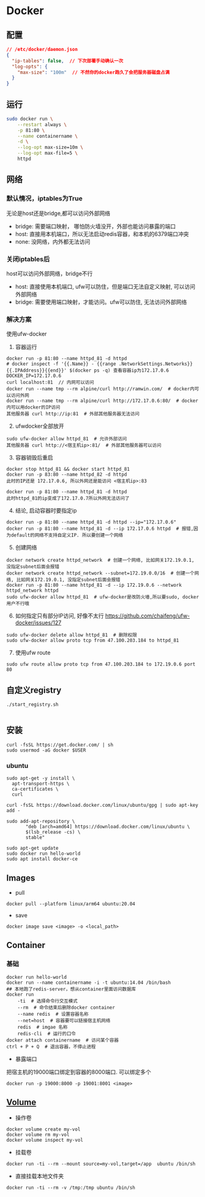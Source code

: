 # Docker

## 配置
```json
// /etc/docker/daemon.json
{
  "ip-tables": false,  // 下次部署手动确认一次
  "log-opts": {
    "max-size": "100m"  // 不然你的docker跑久了会把服务器磁盘占满
  }
}
```

## 运行
```bash
sudo docker run \
    --restart always \
    -p 81:80 \
    --name containername \
    -d \
    --log-opt max-size=10m \
    --log-opt max-file=5 \
    httpd
```

## 网络
### 默认情况，iptables为True
无论是host还是bridge,都可以访问外部网络
* bridge: 需要端口映射， 哪怕防火墙没开，外部也能访问暴露的端口
* host: 直接用本机端口，所以无法启动redis容器，和本机的6379端口冲突
* none: 没网络，内外都无法访问

### 关闭iptables后
host可以访问外部网络，bridge不行
* host: 直接使用本机端口, ufw可以防住，但是端口无法自定义映射, 可以访问外部网络
* bridge: 需要使用端口映射，才能访问。ufw可以防住, 无法访问外部网络

### 解决方案
使用ufw-docker

1. 容器运行
```
docker run -p 81:80 --name httpd_81 -d httpd
# docker inspect -f '{{.Name}} - {{range .NetworkSettings.Networks}}{{.IPAddress}}{{end}}' $(docker ps -q) 查看容器ip为172.17.0.6
DOCKER_IP=172.17.0.6
curl localhost:81  // 内网可以访问
docker run --name tmp --rm alpine/curl http://ramwin.com/  # docker内可以访问外网
docker run --name tmp --rm alpine/curl http://172.17.0.6:80/  # docker内可以用docker的IP访问
其他服务器 curl http://ip:81  # 外部其他服务器无法访问
```

2. ufwdocker全部放开
```
sudo ufw-docker allow httpd_81  # 允许外部访问
其他服务器 curl http://<宿主机ip>:81/  # 外部其他服务器可以访问
```

3. 容器销毁后重启
```
docker stop httpd_81 && docker start httpd_81
docker run -p 83:80 --name httpd_82 -d httpd
此时的IP还是 172.17.0.6, 所以外网还是能访问 <宿主机ip>:83

docker run -p 81:80 --name httpd_81 -d httpd
此时httpd_81的ip变成了172.17.0.7所以外网无法访问了 
```

4. 结论, 启动容器时要指定ip
```
docker run -p 81:80 --name httpd_81 -d httpd --ip="172.17.0.6"
docker run -p 81:80 --name httpd_81 -d --ip 172.17.0.6 httpd  # 报错,因为default的网络不支持自定义IP. 所以要创建一个网络
```

5. 创建网络
```
docker network create httpd_network  # 创建一个网络, 比如网关172.19.0.1, 没指定subnet后面会报错
docker network create httpd_network --subnet=172.19.0.0/16  # 创建一个网络, 比如网关172.19.0.1, 没指定subnet后面会报错
docker run -p 81:80 --name httpd_81 -d --ip 172.19.0.6 --network httpd_network httpd
sudo ufw-docker allow httpd_81  # ufw-docker是改防火墙,所以要sudo, docker用户不行哦
```

6. 如何指定只有部分IP访问, 好像不太行 https://github.com/chaifeng/ufw-docker/issues/127
```
sudo ufw-docker delete allow httpd_81  # 删除权限
sudo ufw-docker allow proto tcp from 47.100.203.184 to httpd_81 
```

7. 使用ufw route
```
sudo ufw route allow proto tcp from 47.100.203.184 to 172.19.0.6 port 80
```


## 自定义registry
`./start_registry.sh`
```{literalinclude} ./start_registry.sh
```

## 安装

```
curl -fsSL https://get.docker.com/ | sh
sudo usermod -aG docker $USER
```

### ubuntu
```
sudo apt-get -y install \
  apt-transport-https \
  ca-certificates \
  curl

curl -fsSL https://download.docker.com/linux/ubuntu/gpg | sudo apt-key add -

sudo add-apt-repository \
       "deb [arch=amd64] https://download.docker.com/linux/ubuntu \
       $(lsb_release -cs) \
       stable"

sudo apt-get update
sudo docker run hello-world
sudo apt install docker-ce
```


## Images
* pull
```
docker pull --platform linux/arm64 ubuntu:20.04
```

* save
```
docker image save <image> -o <local_path>
```

## Container

### 基础

```
docker run hello-world
docker run --name containername -i -t ubuntu:14.04 /bin/bash
## 本地跑了redis-server，想从container里面访问数据库
docker run 
    -ti  # 选择命令行交互模式
    --rm  # 命令结束后删除docker container
    --name redis  # 设置容器名称
    --net=host  # 容器要可以链接宿主机网络
    redis  # imgae 名称
    redis-cli  # 运行的口令
docker attach containername  # 访问某个容器
ctrl + P + Q  # 退出容器，不停止进程
```

* 暴露端口

把宿主机的19000端口绑定到容器的8000端口. 可以绑定多个
```
docker run -p 19000:8000 -p 19001:8001 <image>
```

## [Volume](https://docs.docker.com/storage/volumes/)
* 操作卷
```
docker volume create my-vol
docker volume rm my-vol
docker volume inspect my-vol
```

* 挂载卷
```
docker run -ti --rm --mount source=my-vol,target=/app  ubuntu /bin/sh
```

* 直接挂载本地文件夹
```
docker run -ti --rm -v /tmp:/tmp ubuntu /bin/sh
```
